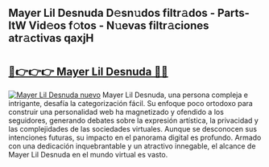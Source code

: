 ## Mayer Lil Desnuda D𝚎sn𝚞dos filtr𝚊dos - Parts-ltW Vid𝚎os f𝚘tos - N𝚞evas filtr𝚊ciones atr𝚊ctivas qaxjH

# <h2><a href="http://mb2ojnq.tromn.icu/?c=Mayer+Lil+Desnuda">🔗👉👉👉 Mayer Lil Desnuda 🔗🔗</a></h2>

[![Mayer Lil Desnuda nuevo](https://i.imgur.com/pEAQMta.gif)](http://mb2ojnq.tromn.icu/?c=Mayer+Lil+Desnuda)
Mayer Lil Desnuda, una persona compleja e intrigante, desafía la categorización fácil. Su enfoque poco ortodoxo para construir una personalidad web ha magnetizado y ofendido a los seguidores, generando debates sobre la expresión artística, la privacidad y las complejidades de las sociedades virtuales. Aunque se desconocen sus intenciones futuras, su impacto en el panorama digital es profundo. Armado con una dedicación inquebrantable y un atractivo innegable, el alcance de Mayer Lil Desnuda en el mundo virtual es vasto.
